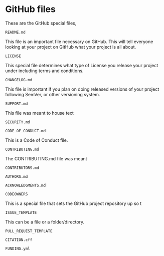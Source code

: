 # GitHub files

These are the GitHub special files,

`README.md`

This file is an important file necessary on GitHub.  This will tell everyone looking at your project on GitHub what your project is all about.

`LICENSE`

This special file determines what type of License you release your project under including terms and conditions.

`CHANGELOG.md`

This file is important if you plan on doing released versions of your project following SemVer, or other versioning system.

`SUPPORT.md`

This file was meant to house text

`SECURITY.md`

`CODE_OF_CONDUCT.md`

This is a Code of Conduct file.

`CONTRIBUTING.md`

The CONTRIBUTING.md file was meant

`CONTRIBUTORS.md`

`AUTHORS.md`

`ACKNOWLEDGMENTS.md`

`CODEOWNERS`

This is a special file that sets the GitHub project repository up so t

`ISSUE_TEMPLATE`

This can be a file or a folder/directory.

`PULL_REQUEST_TEMPLATE`

`CITATION.cff`

`FUNDING.yml`
